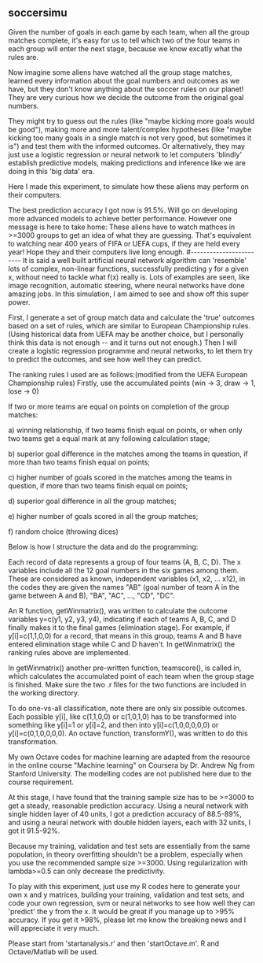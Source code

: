 ## soccersimu

Given the number of goals in each game by each team, when all the group matches complete, it's easy for us to tell which two of the four teams in each group will enter the next stage, because we know excatly what the rules are.

Now imagine some aliens have watched all the group stage matches, learned every information about the goal numbers and outcomes as we have, but they don't know anything about the soccer rules on our planet! They are very curious how we decide the outcome from the original goal numbers.

They might try to guess out the rules (like "maybe kicking more goals would be good"), making more and more talent/complex hypotheses (like "maybe kicking too many goals in a single match is not very good, but sometimes it is") and test them with the informed outcomes. Or alternatively, they may just use a logistic regression or neural network to let computers 'blindly' establish predictive models, making predictions and inference like we are doing in this 'big data' era.

Here I made this experiment, to simulate how these aliens may perform on their computers.

The best prediction accuracy I got now is 91.5%. Will go on developing more advanced models to achieve better performance. However one message is here to take home: These aliens have to watch mathces in >=3000 groups to get an idea of what they are guessing. That's equivalent to watching near 400 years of FIFA or UEFA cups, if they are held every year! Hope they and their computers live long enough.
#------------------------
It is said a well built artificial neural network algorithm can 'resemble' lots of complex, non-linear functions, successfully predicting y for a given x, without need to tackle what f(x) really is. Lots of examples are seen, like image recognition, automatic steering, where neural networks have done amazing jobs. In this simulation, I am aimed to see and show off this super power. 

First, I generate a set of group match data and calculate the 'true' outcomes based on a set of rules, which are similar to European Championship rules. (Using historical data from UEFA may be another choice, but I personally think this data is not enough -- and it turns out not enough.) Then I will create a logistic regression programme and neural networks, to let them try to predict the outcomes, and see how well they can predict.

The ranking rules I used are as follows:(modified from the UEFA European Championship rules)
 Firstly, use the accumulated points (win -> 3, draw -> 1, lose -> 0)
 
 If two or more teams are equal on points on completion of the group matches:
 
 a) winning relationship, if two teams finish equal on points, or when only two teams get a equal mark at any following calculation stage;
 
 b) superior goal difference in the matches among the teams in question, if more than two teams finish equal on points;
 
 c) higher number of goals scored in the matches among the teams in question, if more than two teams finish equal on points;
 
 d) superior goal difference in all the group matches;
 
 e) higher number of goals scored in all the group matches;
 
 f) random choice (throwing dices)

Below is how I structure the data and do the programming:

Each record of data represents a group of four teams (A, B, C, D). The x variables include all the 12 goal numbers in the six games among them. These are considered as known, independent variables (x1, x2, ... x12), in the codes they are given the names "AB" (goal number of team A in the game between A and B), "BA", "AC", ..., "CD", "DC".

An R function, getWinmatrix(), was written to calculate the outcome variables y=c(y1, y2, y3, y4), indicating if
each of teams A, B, C, and D finally makes it to the final games (elimination stage). For example, if y[i]=c(1,1,0,0) for a record, that means in this group, teams A and B have entered elimination stage while C and D haven't. In getWinmatrix() the ranking rules above are implemented.

In getWinmatrix() another pre-written function, teamscore(), is called in, which calculates the accumulated point of each team when the group stage is finished. Make sure the two .r files for the two functions are included in the working directory.

To do one-vs-all classification, note there are only six possible outcomes. Each possible y[i], like c(1,1,0,0) or c(1,0,1,0) has to be transformed into something like y[i]=1 or y[i]=2, and then into y[i]=c(1,0,0,0,0,0) or y[i]=c(0,1,0,0,0,0). An octave function, transformY(), was written to do this transformation.

My own Octave codes for machine learning are adapted from the resource in the online course "Machine learning" on Coursera by Dr. Andrew Ng from Stanford University. The modelling codes are not published here due to the course requirement.

At this stage, I have found that the training sample size has to be >=3000 to get a steady, reasonable prediction accuracy. Using a neural network with single hidden layer of 40 units, I got a prediction accuracy of 88.5-89%, and using a neural network with double hidden layers, each with 32 units, I got it 91.5-92%.

Because my training, validation and test sets are essentially from the same population, in theory overfitting shouldn't be a problem, especially when you use the recommended sample size >=3000. Using regularization with lambda>=0.5 can only decrease the predictivity.

To play with this experiment, just use my R codes here to generate your own x and y matrices, building your training, validation and test sets, and code your own regression, svm or neural networks to see how well they can 'predict' the y from the x. It would be great if you manage up to >95% accuracy. If you get it >98%, please let me know the breaking news and I will appreciate it very much.

Please start from 'startanalysis.r' and then 'startOctave.m'. R and Octave/Matlab will be used.
